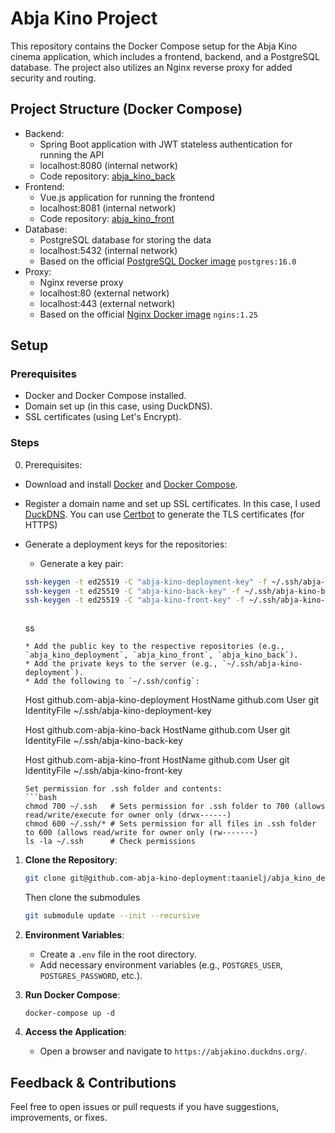 # Abja Kino Project

This repository contains the Docker Compose setup for the Abja Kino cinema application, which includes a frontend, backend, and a PostgreSQL database. The project also utilizes an Nginx reverse proxy for added security and routing.

## Project Structure (Docker Compose)

* Backend:
    - Spring Boot application with JWT stateless authentication for running the API
    - localhost:8080 (internal network)
    - Code repository: [abja_kino_back](https://www.github.com/taanielj/abja_kino_back)
* Frontend:
    - Vue.js application for running the frontend
    - localhost:8081 (internal network)
    - Code repository: [abja_kino_front](https://www.github.com/taanielj/abja_kino_front)
* Database:
    - PostgreSQL database for storing the data
    - localhost:5432 (internal network)
    - Based on the official [PostgreSQL Docker image](https://hub.docker.com/_/postgres) `postgres:16.0`
* Proxy:
    - Nginx reverse proxy
    - localhost:80 (external network)
    - localhost:443 (external network)
    - Based on the official [Nginx Docker image](https://hub.docker.com/_/nginx) `ngins:1.25`

## Setup

### Prerequisites

- Docker and Docker Compose installed.
- Domain set up (in this case, using DuckDNS).
- SSL certificates (using Let's Encrypt).

### Steps

0. Prerequisites:
* Download and install [Docker](https://docs.docker.com/get-docker/) and [Docker Compose](https://docs.docker.com/compose/install/).

* Register a domain name and set up SSL certificates. In this case, I used [DuckDNS](https://www.duckdns.org/). You can use [Certbot](https://certbot.eff.org/) to generate the TLS certificates (for HTTPS)

* Generate a deployment keys for the repositories:
    * Generate a key pair:
    ```bash
    ssh-keygen -t ed25519 -C "abja-kino-deployment-key" -f ~/.ssh/abja-kino-deployment-key
    ssh-keygen -t ed25519 -C "abja-kino-back-key" -f ~/.ssh/abja-kino-back-key
    ssh-keygen -t ed25519 -C "abja-kino-front-key" -f ~/.ssh/abja-kino-front-key
    ```
    ```
    ```
    ss
    ```
    * Add the public key to the respective repositories (e.g., `abja_kino_deployment`, `abja_kino_front`, `abja_kino_back`).
    * Add the private keys to the server (e.g., `~/.ssh/abja-kino-deployment`).
    * Add the following to `~/.ssh/config`:
    ```
    Host github.com-abja-kino-deployment
        HostName github.com
        User git
        IdentityFile ~/.ssh/abja-kino-deployment-key

    Host github.com-abja-kino-back
        HostName github.com
        User git
        IdentityFile ~/.ssh/abja-kino-back-key

    Host github.com-abja-kino-front
        HostName github.com
        User git
        IdentityFile ~/.ssh/abja-kino-front-key

    
    ```
    Set permission for .ssh folder and contents:
    ```bash
    chmod 700 ~/.ssh   # Sets permission for .ssh folder to 700 (allows read/write/execute for owner only (drwx------)
    chmod 600 ~/.ssh/* # Sets permission for all files in .ssh folder to 600 (allows read/write for owner only (rw-------)
    ls -la ~/.ssh      # Check permissions
    ```



1. **Clone the Repository**:
   ```bash
   git clone git@github.com-abja-kino-deployment:taanielj/abja_kino_deployment.git
   ```

    Then clone the submodules
    ```bash
    git submodule update --init --recursive
    ```



2. **Environment Variables**:
   - Create a `.env` file in the root directory.
   - Add necessary environment variables (e.g., `POSTGRES_USER`, `POSTGRES_PASSWORD`, etc.).

3. **Run Docker Compose**:
   ```
   docker-compose up -d
   ```

4. **Access the Application**:
   - Open a browser and navigate to `https://abjakino.duckdns.org/`.




## Feedback & Contributions

Feel free to open issues or pull requests if you have suggestions, improvements, or fixes.

